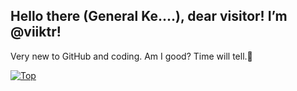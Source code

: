 Hello there (General Ke....), dear visitor! I’m @viiktr!
---

<!--- The colored part took embarrassingly long to figure out --->
Very new to GitHub and coding. Am I good? Time will tell.🔹

<!--- My top languages --->
[![Top](https://github-readme-stats-three-bice-61.vercel.app/api/top-langs/?username=viiktr&theme=github_dark&title_color=007b77&border_color=007b77&bg_color=00000000&border_radius=10.0&custom_title=The%20projects%20I%20code%20are%20in...&layout=compact)](https://github.com/viiktr)

<!---
viiktr/viiktr is a ✨ special ✨ repository because its `README.md` (this file) appears on your GitHub profile.
You can click the Preview link to take a look at your changes.
--->
